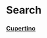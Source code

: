 Search
=

### [Cupertino](https://developer.apple.com/design/human-interface-guidelines/ios/bars/search-bars/)
